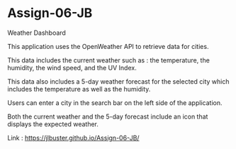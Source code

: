 # Assign-06-JB

Weather Dashboard

This application uses the OpenWeather API to retrieve data for cities.

This data includes the current weather such as : the temperature, the humidity, the wind speed, and the UV Index.

This data also includes a 5-day weather forecast for the selected city which includes the temperature as well as the humidity.

Users can enter a city in the search bar on the left side of the application.

Both the current weather and the 5-day forecast include an icon that displays the expected weather.

Link : https://jlbuster.github.io/Assign-06-JB/
